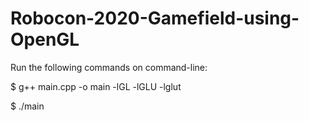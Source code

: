 # Robocon-2020-Gamefield-using-OpenGL

Run the following commands on command-line:

$ g++ main.cpp -o main -lGL -lGLU -lglut

$ ./main
